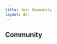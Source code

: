 ```yaml
---
title: Join Community
layout: doc
---
```


## Community

<LinkGrid :items="server" />

<script setup lang="ts">
import { useUrlSearchParams } from '@vueuse/core'
import { onMounted } from 'vue'
import { serverLink, serverJump } from '../components/links/Community'

const server = [
  serverLink('discord', 'Discord')
]
</script>

<style lang="scss" scoped>
@use '../components/links/Community.scss';
@include Community.main;
</style>

